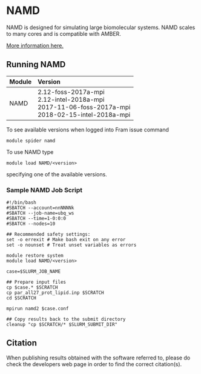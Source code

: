 # NAMD
NAMD is designed for simulating large biomolecular systems. NAMD scales to many cores and is compatible with AMBER.

[More information here.](https://www.ks.uiuc.edu/Research/namd/)

## Running NAMD

| Module     | Version     |
| :------------- | :------------- |
| NAMD |2.12-foss-2017a-mpi <br>2.12-intel-2018a-mpi <br>2017-11-06-foss-2017a-mpi <br>2018-02-15-intel-2018a-mpi <br>|

To see available versions when logged into Fram issue command

    module spider namd

To use NAMD type

    module load NAMD/<version>

specifying one of the available versions.

### Sample NAMD Job Script
```
#!/bin/bash
#SBATCH --account=nnNNNNk
#SBATCH --job-name=ubq_ws
#SBATCH --time=1-0:0:0
#SBATCH --nodes=10

## Recommended safety settings:
set -o errexit # Make bash exit on any error
set -o nounset # Treat unset variables as errors

module restore system
module load NAMD/<version>

case=$SLURM_JOB_NAME

## Prepare input files
cp $case.* $SCRATCH
cp par_all27_prot_lipid.inp $SCRATCH
cd $SCRATCH

mpirun namd2 $case.conf

## Copy results back to the submit directory
cleanup "cp $SCRATCH/* $SLURM_SUBMIT_DIR"
```

## Citation

When publishing results obtained with the software referred to, please do check the developers web page in order to find the correct citation(s).
